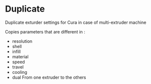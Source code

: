 # Duplicate
Duplicate exturder settings for Cura in case of multi-extruder machine

 Copies parameters that are different in :
- resolution
- shell
- infill
- material
- speed
- travel
- cooling
- dual
From one extruder to the others 
